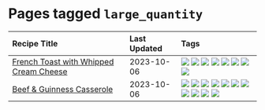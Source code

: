 # Pages tagged `large_quantity`

|Recipe Title|Last Updated|Tags
|:---|:---|:---|
|[French Toast with Whipped Cream Cheese](../recipes/frenchtoastwhippedcreamcheese.md)|2023-10-06|[![](https://img.shields.io/badge/tag-amazing-af803c)](../tags/amazing.md) [![](https://img.shields.io/badge/tag-breakfast-e2596)](../tags/breakfast.md) [![](https://img.shields.io/badge/tag-dairy-f1d19f)](../tags/dairy.md) [![](https://img.shields.io/badge/tag-dessert-6685b7)](../tags/dessert.md) [![](https://img.shields.io/badge/tag-fried-b6c680)](../tags/fried.md) [![](https://img.shields.io/badge/tag-large_quantity-4e6ea)](../tags/large_quantity.md) [![](https://img.shields.io/badge/tag-messy-28ab17)](../tags/messy.md) [![](https://img.shields.io/badge/tag-mine-8f457a)](../tags/mine.md)|
|[Beef & Guinness Casserole](../recipes/beefandguinnesscasserole.md)|2023-10-06|[![](https://img.shields.io/badge/tag-amazing-af803c)](../tags/amazing.md) [![](https://img.shields.io/badge/tag-baked-1433c8)](../tags/baked.md) [![](https://img.shields.io/badge/tag-beef-f6b493)](../tags/beef.md) [![](https://img.shields.io/badge/tag-casserole-eadebe)](../tags/casserole.md) [![](https://img.shields.io/badge/tag-guinness-acbc2f)](../tags/guinness.md) [![](https://img.shields.io/badge/tag-irish-ad1215)](../tags/irish.md) [![](https://img.shields.io/badge/tag-large_quantity-4e6ea)](../tags/large_quantity.md) [![](https://img.shields.io/badge/tag-long_cook_time-8a534c)](../tags/long_cook_time.md) [![](https://img.shields.io/badge/tag-long_prep_time-4d8aaa)](../tags/long_prep_time.md) [![](https://img.shields.io/badge/tag-messy-28ab17)](../tags/messy.md) [![](https://img.shields.io/badge/tag-tricky-32613c)](../tags/tricky.md)|